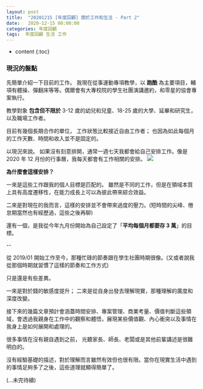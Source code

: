 ```yaml
---
layout: post
title:  "20201215 [年度回顧] 關於工作和生活 - Part 2"
date:   2020-12-15 00:00:00
categories: 年度回顧
tags:  年度回顧 生活 工作
---
```



* content
{:toc}


### 現況的盤點
先簡單介紹一下目前的工作。
我現在從事運動專項教學，以 **跑酷** 為主要項目，輔項有體操、彈翻床等等。偶爾會有大專校院的學生社團演講邀約，和零星的協會專案執行。

教學對象 **包含但不限於** 3-12 歲的幼兒和兒童、18-25 歲的大學、延畢和研究生，以及職場工作者。

目前有幾個長期合作的單位，
工作狀態比較接近自由工作者；
也因為如此每個月的工作天數、時間和收入並不是固定的。

以現況來說。
如果沒有刻意排開，通常一週七天我都會給自己安排工作。像是 2020 年 12 月份的行事曆，我每天都會有工作相關的安排。
![](https://i.imgur.com/ckGLheT.png)

**為什麼會這樣安排？**

一來是這些工作跟我的個人目標是匹配的。
雖然是不同的工作，但是在領域本質上具有高度遷移性，在能力成長上可以為彼此帶來綜合效益。

二來是對現在的我而言，這樣的安排並不會帶來過度的壓力。(短時間的尖峰、倦怠期當然也有經歷過，這些之後再聊)

還有一個，是我從今年九月份開始為自己設定了「**平均每個月都要存 3 萬**」的目標。

--

從 2019/01 開始工作至今，那種忙碌的節奏跟在學生社團時期很像。(又或者說我從那個時期就習慣了這樣的節奏和工作方式)

只是還是有些差異。

一來是對於錢的敏感度提升；
二來是從自身出發去理解現實，那種理解的廣度和深度改變。

接下來的幾篇文章預計會涵蓋時間安排、專案管理、商業考量、價值判斷這些領域，會透過我親身在工作中的觀察和體悟，展現某些價值觀、內心衝突以及事情在我身上是如何展開和處理的。

很多事情在沒有親自遇到之前，
光聽家長、師長、老闆或是其他前輩講述是很難明白的。

沒有經驗基礎的描述，對於理解而言雖然有效但也很有限。當你在現實生活中遇到的事情足夠多了之後，這些道理就顯得簡單了。

(...未完待續)
